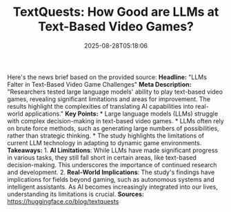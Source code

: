 ﻿---
title: "TextQuests: How Good are LLMs at Text-Based Video Games?"
date: "2025-08-28T05:18:06"
category: "Markets"
summary: ""
slug: "textquests how good are llms at textbased video games"
source_urls:
  - "https://huggingface.co/blog/textquests"
seo:
  title: "TextQuests: How Good are LLMs at Text-Based Video Games? | Hash n Hedge"
  description: ""
  keywords: ["news", "markets", "brief"]
---
Here's the news brief based on the provided source:  **Headline:** "LLMs Falter in Text-Based Video Game Challenges"  **Meta Description:** "Researchers tested large language models' ability to play text-based video games, revealing significant limitations and areas for improvement. The results highlight the complexities of translating AI capabilities into real-world applications."  **Key Points:**  * Large language models (LLMs) struggle with complex decision-making in text-based video games. * LLMs often rely on brute force methods, such as generating large numbers of possibilities, rather than strategic thinking. * The study highlights the limitations of current LLM technology in adapting to dynamic game environments.  **Takeaways:**  1. **AI Limitations**: While LLMs have made significant progress in various tasks, they still fall short in certain areas, like text-based decision-making. This underscores the importance of continued research and development. 2. **Real-World Implications**: The study's findings have implications for fields beyond gaming, such as autonomous systems and intelligent assistants. As AI becomes increasingly integrated into our lives, understanding its limitations is crucial.  **Sources:** https://huggingface.co/blog/textquests 
